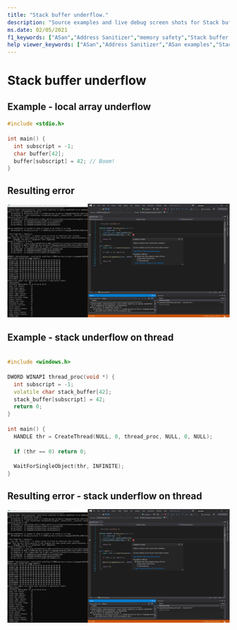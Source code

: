 ```yaml
---
title: "Stack buffer underflow."
description: "Source examples and live debug screen shots for Stack buffer underflow errors."
ms.date: 02/05/2021
f1_keywords: ["ASan","Address Sanitizer","memory safety","Stack buffer underflow", "ASan examples"]
help viewer_keywords: ["ASan","Address Sanitizer","ASan examples","Stack buffer underflow"]
---
```


# Stack buffer underflow

## Example - local array underflow

```cpp
#include <stdio.h>

int main() {
  int subscript = -1;
  char buffer[42];
  buffer[subscript] = 42; // Boom!
}

```

## Resulting error

![example1](SRC_CODE/stack-buffer-underflow/example2.PNG)

## Example - stack underflow on thread

```cpp

#include <windows.h>

DWORD WINAPI thread_proc(void *) {
  int subscript = -1;
  volatile char stack_buffer[42];
  stack_buffer[subscript] = 42;
  return 0;
}

int main() {
  HANDLE thr = CreateThread(NULL, 0, thread_proc, NULL, 0, NULL);

  if (thr == 0) return 0;

  WaitForSingleObject(thr, INFINITE);
}

```

## Resulting error  - stack underflow on thread

![example2](SRC_CODE/stack-buffer-underflow/example2.PNG)
